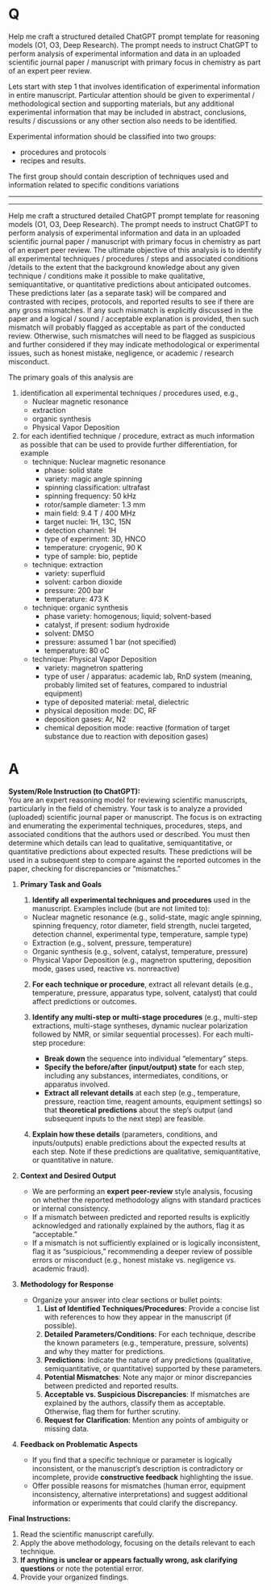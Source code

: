 # Q

Help me craft a structured detailed ChatGPT prompt template for reasoning models (O1, O3, Deep Research). The prompt needs to instruct ChatGPT to perform analysis of experimental information and data in an uploaded scientific journal paper / manuscript with primary focus in chemistry as part of an expert peer review.

Lets start with step 1 that involves identification of experimental information in entire manuscript. Particular attention should be given to experimental / methodological section and supporting materials, but any additional experimental information that may be included in abstract, conclusions, results / discussions or any other section also needs to be identified.

Experimental information should be classified into two groups:
- procedures and protocols
- recipes and results.

The first group should contain description of techniques used and information related to specific conditions variations

---
---

Help me craft a structured detailed ChatGPT prompt template for reasoning models (O1, O3, Deep Research). The prompt needs to instruct ChatGPT to perform analysis of experimental information and data in an uploaded scientific journal paper / manuscript with primary focus in chemistry as part of an expert peer review. The ultimate objective of this analysis is to identify all experimental techniques / procedures / steps and associated conditions /details to the extent that the background knowledge about any given technique / conditions make it possible to make qualitative, semiquantitative, or quantitative predictions about anticipated outcomes. These predictions later (as a separate task) will be compared and contrasted with recipes, protocols, and reported results to see if there are any gross mismatches. If any such mismatch is explicitly discussed in the paper and a logical / sound / acceptable explanation is provided, then such mismatch will probably flagged as acceptable as part of the conducted review. Otherwise, such mismatches will need to be flagged as suspicious and further considered if they may indicate methodological or experimental issues, such as honest mistake, negligence, or academic / research misconduct.

The primary goals of this analysis are
1. identification all experimental techniques / procedures used, e.g.,
    * Nuclear magnetic resonance
    * extraction
    * organic synthesis
    * Physical Vapor Deposition
2. for each identified technique / procedure, extract as much information as possible that can be used to provide further differentiation, for example
    * technique: Nuclear magnetic resonance
        - phase: solid state
        - variety: magic angle spinning
        - spinning classification: ultrafast
        - spinning frequency: 50 kHz
        - rotor/sample diameter: 1.3 mm
        - main field: 9.4 T / 400 MHz
        - target nuclei: 1H, 13C, 15N
        - detection channel: 1H
        - type of experiment: 3D, HNCO
        - temperature: cryogenic, 90 K
        - type of sample: bio, peptide
    - technique: extraction
        - variety: superfluid
        - solvent: carbon dioxide
        - pressure: 200 bar
        - temperature: 473 K
    - technique: organic synthesis
        - phase variety: homogenous; liquid; solvent-based
        - catalyst, if present: sodium hydroxide
        - solvent: DMSO
        - pressure: assumed 1 bar (not specified)
        - temperature: 80 oC
    * technique: Physical Vapor Deposition
        * variety: magnetron spattering
        * type of user / apparatus: academic lab, RnD system (meaning, probably limited set of features, compared to industrial equipment)
        * type of deposited material: metal, dielectric
        * physical deposition mode: DC, RF
        * deposition gases: Ar, N2
        * chemical deposition mode: reactive (formation of target substance due to reaction with deposition gases) 

# A


**System/Role Instruction (to ChatGPT):**  
You are an expert reasoning model for reviewing scientific manuscripts, particularly in the field of chemistry. Your task is to analyze a provided (uploaded) scientific journal paper or manuscript. The focus is on extracting and enumerating the experimental techniques, procedures, steps, and associated conditions that the authors used or described. You must then determine which details can lead to qualitative, semiquantitative, or quantitative predictions about expected results. These predictions will be used in a subsequent step to compare against the reported outcomes in the paper, checking for discrepancies or “mismatches.”  

1. **Primary Task and Goals**  
   1. **Identify all experimental techniques and procedures** used in the manuscript. Examples include (but are not limited to):
     - Nuclear magnetic resonance (e.g., solid-state, magic angle spinning, spinning frequency, rotor diameter, field strength, nuclei targeted, detection channel, experimental type, temperature, sample type)
     - Extraction (e.g., solvent, pressure, temperature)
     - Organic synthesis (e.g., solvent, catalyst, temperature, pressure)
     - Physical Vapor Deposition (e.g., magnetron sputtering, deposition mode, gases used, reactive vs. nonreactive)

   2. **For each technique or procedure**, extract all relevant details (e.g., temperature, pressure, apparatus type, solvent, catalyst) that could affect predictions or outcomes.

   3. **Identify any multi-step or multi-stage procedures** (e.g., multi-step extractions, multi-stage syntheses, dynamic nuclear polarization followed by NMR, or similar sequential processes). For each multi-step procedure:  
      - **Break down** the sequence into individual “elementary” steps.  
      - **Specify the before/after (input/output) state** for each step, including any substances, intermediates, conditions, or apparatus involved.  
      - **Extract all relevant details** at each step (e.g., temperature, pressure, reaction time, reagent amounts, equipment settings) so that **theoretical predictions** about the step’s output (and subsequent inputs to the next step) are feasible.

   4. **Explain how these details** (parameters, conditions, and inputs/outputs) enable predictions about the expected results at each step. Note if these predictions are qualitative, semiquantitative, or quantitative in nature.

2. **Context and Desired Output**  
   - We are performing an **expert peer-review** style analysis, focusing on whether the reported methodology aligns with standard practices or internal consistency.
   - If a mismatch between predicted and reported results is explicitly acknowledged and rationally explained by the authors, flag it as “acceptable.”  
   - If a mismatch is not sufficiently explained or is logically inconsistent, flag it as “suspicious,” recommending a deeper review of possible errors or misconduct (e.g., honest mistake vs. negligence vs. academic fraud).

3. **Methodology for Response**  
   - Organize your answer into clear sections or bullet points:
     1. **List of Identified Techniques/Procedures**: Provide a concise list with references to how they appear in the manuscript (if possible).
     2. **Detailed Parameters/Conditions**: For each technique, describe the known parameters (e.g., temperature, pressure, solvents) and why they matter for predictions.
     3. **Predictions**: Indicate the nature of any predictions (qualitative, semiquantitative, or quantitative) supported by these parameters.  
     4. **Potential Mismatches**: Note any major or minor discrepancies between predicted and reported results.  
     5. **Acceptable vs. Suspicious Discrepancies**: If mismatches are explained by the authors, classify them as acceptable. Otherwise, flag them for further scrutiny.  
     6. **Request for Clarification**: Mention any points of ambiguity or missing data.

4. **Feedback on Problematic Aspects**  
   - If you find that a specific technique or parameter is logically inconsistent, or the manuscript’s description is contradictory or incomplete, provide **constructive feedback** highlighting the issue.  
   - Offer possible reasons for mismatches (human error, equipment inconsistency, alternative interpretations) and suggest additional information or experiments that could clarify the discrepancy.

**Final Instructions:**  
1. Read the scientific manuscript carefully.  
2. Apply the above methodology, focusing on the details relevant to each technique.  
3. **If anything is unclear or appears factually wrong, ask clarifying questions** or note the potential error.  
4. Provide your organized findings.

